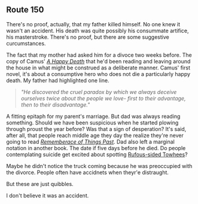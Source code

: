 ## Route 150

There's no proof, actually, that my father killed himself. No one knew it wasn't an accident.
His death was quite possibly his consummate artifice, his masterstroke.
There's no proof, but there are some suggestive curcumstances. 

The fact that my mother had asked him for a divoce two weeks before. The copy of Camus' [_A Happy Death_](https://en.wikipedia.org/wiki/A_Happy_Death) that he'd been reading and leaving around the house in what might be construed as a deliberate manner. Camus' first novel, it's about a consumptive hero who does not die a particularly happy death. My father had highlighted one line.

> _"He discovered the cruel paradox by which we always deceive ourselves twice about the people we love- first to their advantage, then to their disadvantage."_

A fitting epitaph for my parent's marriage. But dad was always reading something. Should we have been suspicious when he started plowing through proust the year before? Was that a sign of desperation? It's said, after all, that people reach middle age they day the realize they're never going to read [_Rememberace of Things Past_](https://en.wikipedia.org/wiki/In_Search_of_Lost_Time). Dad also left a marginal notation in another book. The date if five days before he died. Do people contemplating suicide get excited about spotting [Rufous-sided Towhees](https://www.allaboutbirds.org/guide/Eastern_Towhee/overview#)? 

Maybe he didn't notice the truck coming because he was preoccupied with the divorce. People often have accidnets when theyr'e distraught.

But these are just quibbles. 


I don't believe it was an accident. 
